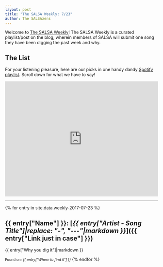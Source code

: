 ```yaml
---
layout: post
title: "The SALSA Weekly: 7/23"
author: The SALSAzens
---
```


Welcome to [The SALSA Weekly](/weekly)! The SALSA Weekly is a curated playlist/post on the blog, wherein members of SALSA will submit one song they have been digging the past week and why.

<style>
iframe { margin: 0 auto; display: block; width: 100%; }
</style>

## The List

For your listening pleasure, here are our picks in one handy dandy [Spotify playlist](https://open.spotify.com/user/drabmakyo/playlist/6yYbzVvBcZh570fh3DbBOR). Scroll down for what we have to say!

<iframe src="https://open.spotify.com/embed/user/drabmakyo/playlist/6yYbzVvBcZh570fh3DbBOR" width="300" height="380" frameborder="0" allowtransparency="true"></iframe>

-----

{% for entry in site.data.weekly-2017-07-23 %}
## {{ entry["Name"] }}: [*{{ entry["Artist - Song Title"]|replace: "-", "---"|markdown }}*]({{ entry["Link just in case"] }})

{{ entry["Why you dig it"]|markdown }}

<small>Found on: <em>{{ entry["Where to find it"] }}</em></small>
{% endfor %}
